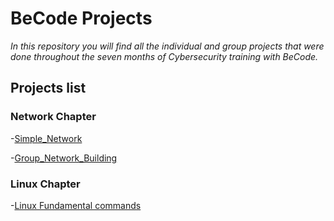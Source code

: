 # BeCode Projects

*In this repository you will find all the individual and group projects that were done throughout the seven months of Cybersecurity training with BeCode.* 

## Projects list

### Network Chapter

-[Simple_Network](https://github.com/Crucius96/Becode-Projects/tree/master/Simple_Network)

-[Group_Network_Building](https://github.com/Crucius96/Becode-Projects/tree/master/Group_Network_Project)

### Linux Chapter

-[Linux Fundamental commands]()

